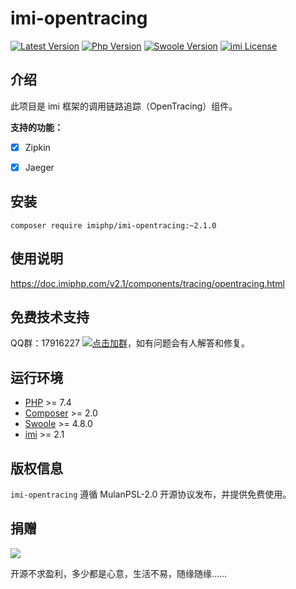 # imi-opentracing

[![Latest Version](https://img.shields.io/packagist/v/imiphp/imi-opentracing.svg)](https://packagist.org/packages/imiphp/imi-opentracing)
[![Php Version](https://img.shields.io/badge/php-%3E=7.4-brightgreen.svg)](https://secure.php.net/)
[![Swoole Version](https://img.shields.io/badge/swoole-%3E=4.8.0-brightgreen.svg)](https://github.com/swoole/swoole-src)
[![imi License](https://img.shields.io/badge/license-MulanPSL%202.0-brightgreen.svg)](https://github.com/imiphp/imi-opentracing/blob/master/LICENSE)

## 介绍

此项目是 imi 框架的调用链路追踪（OpenTracing）组件。

**支持的功能：**

* [x] Zipkin

* [x] Jaeger

## 安装

`composer require imiphp/imi-opentracing:~2.1.0`

## 使用说明

<https://doc.imiphp.com/v2.1/components/tracing/opentracing.html>

## 免费技术支持

QQ群：17916227 [![点击加群](https://pub.idqqimg.com/wpa/images/group.png "点击加群")](https://jq.qq.com/?_wv=1027&k=5wXf4Zq)，如有问题会有人解答和修复。

## 运行环境

* [PHP](https://php.net/) >= 7.4
* [Composer](https://getcomposer.org/) >= 2.0
* [Swoole](https://www.swoole.com/) >= 4.8.0
* [imi](https://www.imiphp.com/) >= 2.1

## 版权信息

`imi-opentracing` 遵循 MulanPSL-2.0 开源协议发布，并提供免费使用。

## 捐赠

<img src="https://cdn.jsdelivr.net/gh/imiphp/imi@2.1/res/pay.png"/>

开源不求盈利，多少都是心意，生活不易，随缘随缘……
